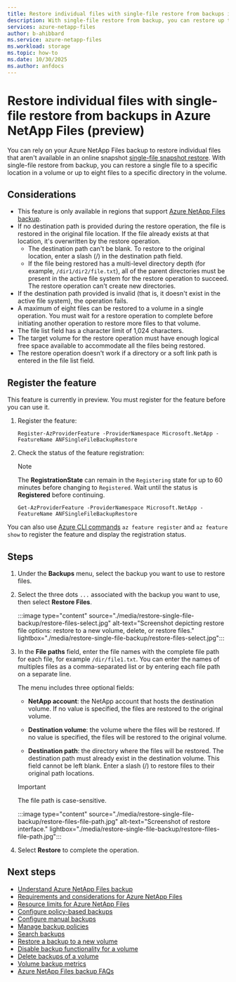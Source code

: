```yaml
---
title: Restore individual files with single-file restore from backups in Azure NetApp Files
description: With single-file restore from backup, you can restore up to eight files to a directory. 
services: azure-netapp-files
author: b-ahibbard
ms.service: azure-netapp-files
ms.workload: storage
ms.topic: how-to
ms.date: 10/30/2025
ms.author: anfdocs
---
```

# Restore individual files with single-file restore from backups in Azure NetApp Files (preview)

You can rely on your Azure NetApp Files backup to restore individual files that aren't available in an online snapshot [single-file snapshot restore](snapshots-restore-file-single.md). With single-file restore from backup, you can restore a single file to a specific location in a volume or up to eight files to a specific directory in the volume.

## Considerations

* This feature is only available in regions that support [Azure NetApp Files backup](backup-introduction.md#supported-regions).
* If no destination path is provided during the restore operation, the file is restored in the original file location. If the file already exists at that location, it's overwritten by the restore operation. 
    * The destination path can't be blank. To restore to the original location, enter a slash (/) in the destination path field. 
    * If the file being restored has a multi-level directory depth (for example, `/dir1/dir2/file.txt`), all of the parent directories must be present in the active file system for the restore operation to succeed. The restore operation can't create new directories. 
* If the destination path provided is invalid (that is, it doesn't exist in the active file system), the operation fails.
* A maximum of eight files can be restored to a volume in a single operation. You must wait for a restore operation to complete before initiating another operation to restore more files to that volume.
* The file list field has a character limit of 1,024 characters. 
* The target volume for the restore operation must have enough logical free space available to accommodate all the files being restored.
* The restore operation doesn't work if a directory or a soft link path is entered in the file list field.

## Register the feature

This feature is currently in preview. You must register for the feature before you can use it. 

1. Register the feature: 

    ```azurepowershell-interactive
    Register-AzProviderFeature -ProviderNamespace Microsoft.NetApp -FeatureName ANFSingleFileBackupRestore
    ```

2. Check the status of the feature registration: 

    > [!NOTE]
    > The **RegistrationState** can remain in the `Registering` state for up to 60 minutes before changing to `Registered`. Wait until the status is **Registered** before continuing.

    ```azurepowershell-interactive
    Get-AzProviderFeature -ProviderNamespace Microsoft.NetApp -FeatureName ANFSingleFileBackupRestore
    ```

You can also use [Azure CLI commands](/cli/azure/feature) `az feature register` and `az feature show` to register the feature and display the registration status. 

## Steps

1. Under the **Backups** menu, select the backup you want to use to restore files.
1. Select the three dots `...` associated with the backup you want to use, then select **Restore Files**.

    :::image type="content" source="./media/restore-single-file-backup/restore-files-select.jpg" alt-text="Screenshot depicting restore file options: restore to a new volume, delete, or restore files." lightbox="./media/restore-single-file-backup/restore-files-select.jpg":::

1. In the **File paths** field, enter the file names with the complete file path for each file, for example `/dir/file1.txt`. You can enter the names of multiples files as a comma-separated list or by entering each file path on a separate line. 

    The menu includes three optional fields:

    * **NetApp account**: the NetApp account that hosts the destination volume. If no value is specified, the files are restored to the original volume.

    * **Destination volume**: the volume where the files will be restored. If no value is specified, the files will be restored to the original volume.

    * **Destination path**: the directory where the files will be restored. The destination path must already exist in the destination volume. This field cannot be left blank. Enter a slash (/) to restore files to their original path locations.

    >[!IMPORTANT]
    >The file path is case-sensitive. 
    
    :::image type="content" source="./media/restore-single-file-backup/restore-files-file-path.jpg" alt-text="Screenshot of restore interface." lightbox="./media/restore-single-file-backup/restore-files-file-path.jpg":::

1. Select **Restore** to complete the operation. 

## Next steps

* [Understand Azure NetApp Files backup](backup-introduction.md)
* [Requirements and considerations for Azure NetApp Files](backup-requirements-considerations.md)
* [Resource limits for Azure NetApp Files](azure-netapp-files-resource-limits.md)
* [Configure policy-based backups](backup-configure-policy-based.md)
* [Configure manual backups](backup-configure-manual.md)
* [Manage backup policies](backup-manage-policies.md)
* [Search backups](backup-search.md)
* [Restore a backup to a new volume](backup-restore-new-volume.md)
* [Disable backup functionality for a volume](backup-disable.md)
* [Delete backups of a volume](backup-delete.md)
* [Volume backup metrics](azure-netapp-files-metrics.md#volume-backup-metrics)
* [Azure NetApp Files backup FAQs](faq-backup.md)
